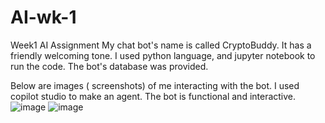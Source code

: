 # AI-wk-1
Week1 AI Assignment
My chat bot's name is called CryptoBuddy. It has a friendly welcoming tone.
I used python language, and jupyter notebook to run the code. The bot's database was provided.

Below are images ( screenshots) of me interacting with the bot. I used copilot studio to make an agent.
The bot is functional and interactive.
![image](https://github.com/user-attachments/assets/a39cbc40-52ce-4131-a6e5-a49d8ae7cf1a)
![image](https://github.com/user-attachments/assets/9e9903d6-a3da-43fc-b9fa-6b0770051bee)
